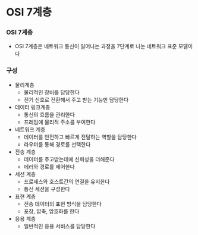 # OSI 7계층

### OSI 7계층
+ OSI 7계층은 네트워크 통신이 일어나는 과정을 7단계로 나눈 네트워크 표준 모델이다

### 구성
+ 물리계층
    + 물리적인 장비를 담당한다
    + 전기 신호로 전환해서 주고 받는 기능만 담당한다
+ 데이터 링크계층
    + 통신의 흐름을 관리한다
    + 프레임에 물리적 주소를 부여한다
+ 네트워크 계층
    + 데이터를 안전하고 빠르게 전달하는 역할을 담당한다
    + 라우터를 통해 경로를 선택한다
+ 전송 계층
    + 데이터를 주고받는데에 신뢰성을 더해준다
    + 에러와 경로를 제어한다
+ 세션 계층
    + 프로세스와 호스트간의 연결을 유지한다
    + 통신 세션을 구성한다
+ 표현 계층
    + 전송 데이터의 표현 방식을 담당한다
    + 포장, 압축, 암호화를 한다
+ 응용 계층
    + 일반적인 응용 서비스를 담당한다